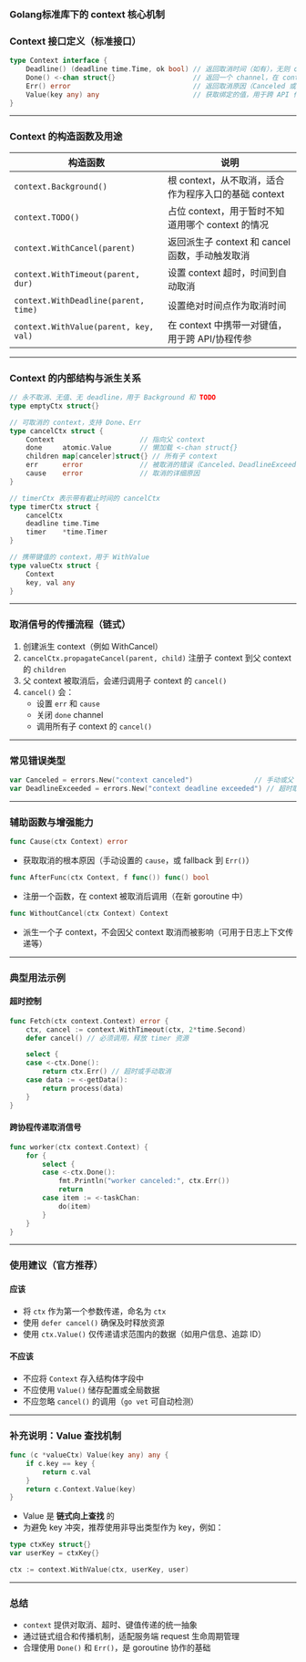 ### Golang标准库下的 context 核心机制

### Context 接口定义（标准接口）

```go
type Context interface {
    Deadline() (deadline time.Time, ok bool) // 返回取消时间（如有），无则 ok=false
    Done() <-chan struct{}                   // 返回一个 channel，在 context 被取消时关闭
    Err() error                              // 返回取消原因（Canceled 或 DeadlineExceeded）
    Value(key any) any                       // 获取绑定的值，用于跨 API 传递 request 范围内数据
}
```

---

### Context 的构造函数及用途

| 构造函数 | 说明 |
|----------|------|
| `context.Background()` | 根 context，从不取消，适合作为程序入口的基础 context |
| `context.TODO()` | 占位 context，用于暂时不知道用哪个 context 的情况 |
| `context.WithCancel(parent)` | 返回派生子 context 和 cancel 函数，手动触发取消 |
| `context.WithTimeout(parent, dur)` | 设置 context 超时，时间到自动取消 |
| `context.WithDeadline(parent, time)` | 设置绝对时间点作为取消时间 |
| `context.WithValue(parent, key, val)` | 在 context 中携带一对键值，用于跨 API/协程传参 |

---

### Context 的内部结构与派生关系

```go
// 永不取消、无值、无 deadline，用于 Background 和 TODO
type emptyCtx struct{}

// 可取消的 context，支持 Done、Err
type cancelCtx struct {
    Context                     // 指向父 context
    done     atomic.Value       // 懒加载 <-chan struct{}
    children map[canceler]struct{} // 所有子 context
    err      error              // 被取消的错误（Canceled、DeadlineExceeded）
    cause    error              // 取消的详细原因
}

// timerCtx 表示带有截止时间的 cancelCtx
type timerCtx struct {
    cancelCtx
    deadline time.Time
    timer    *time.Timer
}

// 携带键值的 context，用于 WithValue
type valueCtx struct {
    Context
    key, val any
}
```

---

### 取消信号的传播流程（链式）

1. 创建派生 context（例如 WithCancel）
2. `cancelCtx.propagateCancel(parent, child)` 注册子 context 到父 context 的 `children`
3. 父 context 被取消后，会递归调用子 context 的 `cancel()`
4. `cancel()` 会：
    - 设置 `err` 和 `cause`
    - 关闭 `done` channel
    - 调用所有子 context 的 `cancel()`

---

### 常见错误类型

```go
var Canceled = errors.New("context canceled")               // 手动或父 context 取消
var DeadlineExceeded = errors.New("context deadline exceeded") // 超时取消
```

---

### 辅助函数与增强能力

```go
func Cause(ctx Context) error
```
- 获取取消的根本原因（手动设置的 `cause`，或 fallback 到 `Err()`）

```go
func AfterFunc(ctx Context, f func()) func() bool
```
- 注册一个函数，在 context 被取消后调用（在新 goroutine 中）

```go
func WithoutCancel(ctx Context) Context
```
- 派生一个子 context，不会因父 context 取消而被影响（可用于日志上下文传递等）

---

### 典型用法示例

#### 超时控制

```go
func Fetch(ctx context.Context) error {
    ctx, cancel := context.WithTimeout(ctx, 2*time.Second)
    defer cancel() // 必须调用，释放 timer 资源

    select {
    case <-ctx.Done():
        return ctx.Err() // 超时或手动取消
    case data := <-getData():
        return process(data)
    }
}
```

#### 跨协程传递取消信号

```go
func worker(ctx context.Context) {
    for {
        select {
        case <-ctx.Done():
            fmt.Println("worker canceled:", ctx.Err())
            return
        case item := <-taskChan:
            do(item)
        }
    }
}
```

---

### 使用建议（官方推荐）

#### 应该

- 将 `ctx` 作为第一个参数传递，命名为 `ctx`
- 使用 `defer cancel()` 确保及时释放资源
- 使用 `ctx.Value()` 仅传递请求范围内的数据（如用户信息、追踪 ID）

#### 不应该

- 不应将 `Context` 存入结构体字段中
- 不应使用 `Value()` 储存配置或全局数据
- 不应忽略 `cancel()` 的调用（`go vet` 可自动检测）

---

### 补充说明：Value 查找机制

```go
func (c *valueCtx) Value(key any) any {
    if c.key == key {
        return c.val
    }
    return c.Context.Value(key)
}
```

- Value 是 **链式向上查找** 的
- 为避免 key 冲突，推荐使用非导出类型作为 key，例如：

```go
type ctxKey struct{}
var userKey = ctxKey{}

ctx := context.WithValue(ctx, userKey, user)
```

---

### 总结

- `context` 提供对取消、超时、键值传递的统一抽象
- 通过链式组合和传播机制，适配服务端 request 生命周期管理
- 合理使用 `Done()` 和 `Err()`，是 goroutine 协作的基础

